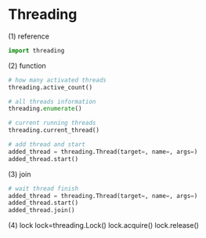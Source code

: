 # Threading

(1) reference
```python
import threading
```
(2) function
```python
# how many activated threads
threading.active_count()

# all threads information
threading.enumerate()

# current running threads
threading.current_thread()

# add thread and start
added_thread = threading.Thread(target=, name=, args=)
added_thread.start()
```
(3) join
```python
# wait thread finish
added_thread = threading.Thread(target=, name=, args=)
added_thread.start()
added_thread.join()
```
(4) lock
lock=threading.Lock()
lock.acquire()
lock.release()
